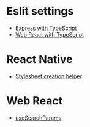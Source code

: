 # Eslit settings
- [Express with TypeScript](./eslint-settings/express--typescript/README.md)
- [Web React with TypeScript](./eslint-settings/react-web--typescript/README.md)

# React Native
- [Stylesheet creation helper](./styles/react-native-styles-creator/README.md)

# Web React
- [useSearchParams](./web-front/react-use-search-params/README.md)